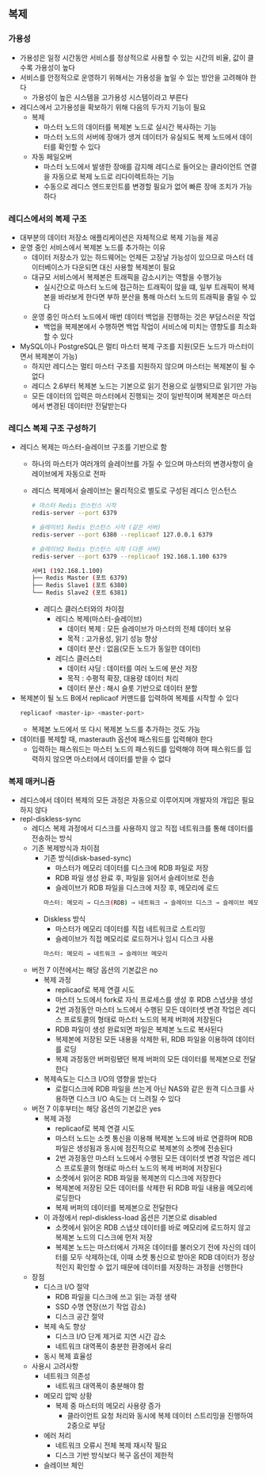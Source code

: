 ## 복제

### 가용성
+ 가용성은 일정 시간동안 서비스를 정상적으로 사용할 수 있는 시간의 비율, 값이 클수록 가용성이 높다
+ 서비스를 안정적으로 운영하기 위해서는 가용성을 높일 수 있는 방안을 고려해야 한다
    - 가용성이 높은 시스템을 고가용성 시스템이라고 부른다
+ 레디스에서 고가용성을 확보하기 위해 다음의 두가지 기능이 필요
    - 복제
        + 마스터 노드의 데이터를 복제본 노드로 실시간 복사하는 기능
        + 마스터 노드의 서버에 장애가 생겨 데이터가 유실되도 복제 노드에서 데이터를 확인할 수 있다
    - 자동 페일오버
        + 마스터 노드에서 발생한 장애를 감지해 레디스로 들어오는 클라이언트 연결을 자동으로 복제 노드로 리다이렉트하는 기능
        + 수동으로 레디스 엔드포인트를 변경할 필요가 없어 빠른 장애 조치가 가능하다

### 레디스에서의 복제 구조
+ 대부분의 데이터 저장소 애플리케이션은 자체적으로 복제 기능을 제공
+ 운영 중인 서비스에서 복제본 노드를 추가하는 이유
    - 데이터 저장소가 있는 하드웨어는 언제든 고장날 가능성이 있으므로 마스터 데이터베이스가 다운되면 대신 사용할 복제본이 필요
    - 대규모 서비스에서 복제본은 트래픽을 감소시키는 역할을 수행가능
        + 실시간으로 마스터 노드에 접근하는 트래픽이 많을 떄, 일부 트래픽이 복제본을 바라보게 한다면 부하 분산을 통해 마스터 노드의 트래픽을 줄일 수 있다
    - 운영 중인 마스터 노드에서 매번 데이터 백업을 진행하는 것은 부담스러운 작업
        + 백업을 복제본에서 수행하면 백업 작업이 서비스에 미치는 영향도를 최소화할 수 있다
+ MySQL이나 PostgreSQL은 멀티 마스터 복제 구조를 지원(모든 노드가 마스터이면서 복제본이 가능)
    - 하지만 레디스는 멀티 마스터 구조를 지원하지 않으며 마스터는 복제본이 될 수 없다
    - 레디스 2.6부터 복제본 노드는 기본으로 읽기 전용으로 실행되므로 읽기만 가능
    - 모든 데이터의 입력은 마스터에서 진행되는 것이 일반적이며 복제본은 마스터에서 변경된 데이터만 전달받는다

### 레디스 복제 구조 구성하기
+ 레디스 복제는 마스터-슬레이브 구조를 기반으로 함
    - 하나의 마스터가 여러개의 슬레이브를 가질 수 있으며 마스터의 변경사항이 슬레이브에게 자동으로 전파
    - 레디스 복제에서 슬레이브는 물리적으로 별도로 구성된 레디스 인스턴스
        ```bash
        # 마스터 Redis 인스턴스 시작
        redis-server --port 6379

        # 슬레이브1 Redis 인스턴스 시작 (같은 서버)
        redis-server --port 6380 --replicaof 127.0.0.1 6379

        # 슬레이브2 Redis 인스턴스 시작 (다른 서버)
        redis-server --port 6379 --replicaof 192.168.1.100 6379

        서버1 (192.168.1.100)
        ├── Redis Master (포트 6379)
        ├── Redis Slave1 (포트 6380)
        └── Redis Slave2 (포트 6381)
        ```

        + 레디스 클러스터와의 차이점
            - 레디스 복제(마스터-슬레이브)
                + 데이터 복제 : 모든 슬레이브가 마스터의 전체 데이터 보유
                + 목적 : 고가용성, 읽기 성능 향상
                + 데이터 분산 : 없음(모든 노드가 동일한 데이터)
            - 레디스 클러스터
                + 데이터 샤딩 : 데이터를 여러 노드에 분산 저장
                + 목적 : 수평적 확장, 대용량 데이터 처리
                + 데이터 분산 : 해시 슬롯 기반으로 데이터 분할
+ 복제본이 될 노드 B에서 replicaof 커맨드를 입력하여 복제를 시작할 수 있다
    ```bash
    replicaof <master-ip> <master-port>
    ```
    - 복제본 노드에서 또 다시 복제본 노드를 추가하는 것도 가능
+ 데이터를 복제할 때, masterauth 옵션에 패스워드를 입력해야 한다
    - 입력하는 패스워드는 마스터 노드의 패스워드를 입력해야 하며 패스워드를 입력하지 않으면 마스터에서 데이터를 받을 수 없다

### 복제 매커니즘
+ 레디스에서 데이터 복제의 모든 과정은 자동으로 이루어지며 개발자의 개입은 필요하지 않다
+ repl-diskless-sync
    - 레디스 복제 과정에서 디스크를 사용하지 않고 직접 네트워크를 통해 데이터를 전송하는 방식
    - 기존 복제방식과 차이점
        + 기존 방식(disk-based-sync)
            - 마스터가 메모리 데이터를 디스크에 RDB 파일로 저장
            - RDB 파일 생성 완료 후, 파일을 읽어서 슬레이브로 전송
            - 슬레이브가 RDB 파일을 디스크에 저장 후, 메모리에 로드
            ```bash
            마스터: 메모리 → 디스크(RDB) → 네트워크 → 슬레이브 디스크 → 슬레이브 메모리
            ```
        + Diskless 방식
            - 마스터가 메모리 데이터를 직접 네트워크로 스트리밍
            - 슬레이브가 직접 메모리로 로드하거나 임시 디스크 사용
            ```bash
            마스터: 메모리 → 네트워크 → 슬레이브 메모리
            ```
    - 버전 7 이전에서는 해당 옵션의 기본값은 no
        - 복제 과정
            + replicaof로 복제 연결 시도
            + 마스터 노드에서 fork로 자식 프로세스를 생성 후 RDB 스냅샷을 생성
            + 2번 과정동안 마스터 노드에서 수행된 모든 데이터셋 변경 작업은 레디스 프로토콜의 형태로 마스터 노드의 복제 버퍼에 저장된다
            + RDB 파일이 생성 완료되면 파일은 복제본 노드로 복사된다
            + 복제본에 저장된 모든 내용을 삭제한 뒤, RDB 파일을 이용하여 데이터를 로딩
            + 복제 과정동안 버퍼링됐던 복제 버퍼의 모든 데이터를 복제본으로 전달한다
        - 복제속도는 디스크 I/O의 영향을 받는다
            + 로컬디스크에 RDB 파일을 쓰는게 아닌 NAS와 같은 원격 디스크를 사용하면 디스크 I/O 속도는 더 느려질 수 있다
    - 버전 7 이후부터는 해당 옵션의 기본값은 yes
        - 복제 과정
            + replicaof로 복제 연결 시도
            + 마스터 노드는 소켓 통신을 이용해 복제본 노드에 바로 연결하며 RDB 파일은 생성됨과 동시에 점진적으로 복제본의 소켓에 전송된다
            + 2번 과정동안 마스터 노드에서 수행된 모든 데이터셋 변경 작업은 레디스 프로토콜의 형태로 마스터 노드의 복제 버퍼에 저장된다
            + 소켓에서 읽어온 RDB 파일을 복제본의 디스크에 저장한다
            + 복제본에 저장된 모든 데이터를 삭제한 뒤 RDB 파일 내용을 메모리에 로딩한다
            + 복제 버퍼의 데이터를 복제본으로 전달한다
        - 이 과정에서 repl-diskless-load 옵션은 기본으로 disabled
            + 소켓에서 읽어온 RDB 스냅샷 데이터를 바로 메모리에 로드하지 않고 복제본 노드의 디스크에 먼저 저장
            + 복제본 노드는 마스터에서 가져온 데이터를 불러오기 전에 자신의 데이터를 모두 삭제하는데, 이때 소켓 통신으로 받아온 RDB 데이터가 정상적인지 확인할 수 없기 때문에 데이터를 저장하는 과정을 선행한다
    - 장점
        + 디스크 I/O 절약
            - RDB 파일을 디스크에 쓰고 읽는 과정 생략
            - SSD 수명 연장(쓰기 작업 감소)
            - 디스크 공간 절약
        + 복제 속도 향상
            - 디스크 I/O 단계 제거로 지연 시간 감소
            - 네트워크 대역폭이 충분한 환경에서 유리
        + 동시 복제 효율성
    - 사용시 고려사항
        + 네트워크 의존성
            - 네트워크 대역폭이 충분해야 함
        + 메모리 압박 상황
            - 복제 중 마스터의 메모리 사용량 증가
                + 클라이언트 요청 처리와 동시에 복제 데이터 스트리밍을 진행하여 2중으로 부담
        + 에러 처리
            - 네트워크 오류시 전체 복제 재시작 필요
            - 디스크 기반 방식보다 복구 옵션이 제한적
        + 슬레이브 체인
            
